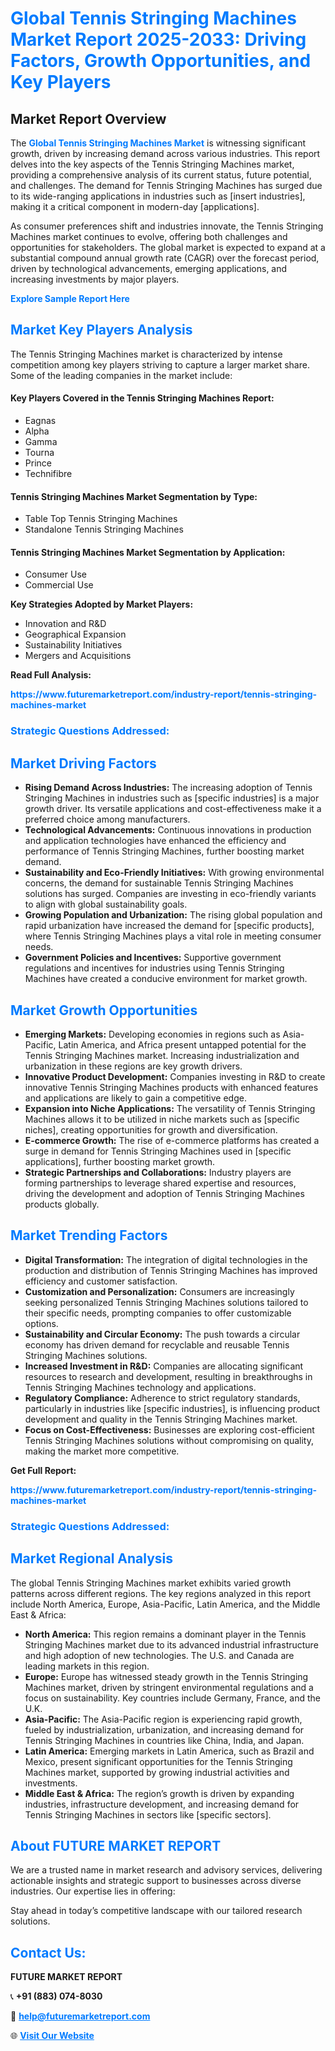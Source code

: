 <h1 style="color: #007BFF;">Global Tennis Stringing Machines Market Report 2025-2033: Driving Factors, Growth Opportunities, and Key Players</h1>

<section id="overview">
<h2>Market Report Overview</h2>
<p>The <a href="https://www.futuremarketreport.com/industry-report/tennis-stringing-machines-market" style="color: #007BFF; text-decoration: none;"><strong>Global Tennis Stringing Machines Market</strong></a> is witnessing significant growth, driven by increasing demand across various industries. This report delves into the key aspects of the Tennis Stringing Machines market, providing a comprehensive analysis of its current status, future potential, and challenges. The demand for Tennis Stringing Machines has surged due to its wide-ranging applications in industries such as [insert industries], making it a critical component in modern-day [applications].</p>
<p>As consumer preferences shift and industries innovate, the Tennis Stringing Machines market continues to evolve, offering both challenges and opportunities for stakeholders. The global market is expected to expand at a substantial compound annual growth rate (CAGR) over the forecast period, driven by technological advancements, emerging applications, and increasing investments by major players.</p>
</section>

<section id="overview">
<p><a href="https://www.futuremarketreport.com/request-sample/reportId=56323" style="color: #007BFF; text-decoration: none;"><strong>Explore Sample Report Here</strong></a></p>
</section>

<section id="key-players">
<h2 style="color: #007BFF;">Market Key Players Analysis</h2>
<p>The Tennis Stringing Machines market is characterized by intense competition among key players striving to capture a larger market share. Some of the leading companies in the market include:</p>
<h4>Key Players Covered in the Tennis Stringing Machines Report:</h4>
<ul><li>Eagnas</li><li>Alpha</li><li>Gamma</li><li>Tourna</li><li>Prince</li><li>Technifibre</li></ul>
<h4>Tennis Stringing Machines Market Segmentation by Type:</h4>
<ul><li>Table Top Tennis Stringing Machines</li><li>Standalone Tennis Stringing Machines</li></ul>

<h4>Tennis Stringing Machines Market Segmentation by Application:</h4>
<ul><li>Consumer Use</li><li>Commercial Use</li></ul>
<p><strong>Key Strategies Adopted by Market Players:</strong></p>
<ul>
<li>Innovation and R&D</li>
<li>Geographical Expansion</li>
<li>Sustainability Initiatives</li>
<li>Mergers and Acquisitions</li>
</ul>
</section>

<section>
<p><strong>Read Full Analysis: </strong></p><a href="https://www.futuremarketreport.com/industry-report/tennis-stringing-machines-market" style="color: #007BFF; text-decoration: none;"><strong>https://www.futuremarketreport.com/industry-report/tennis-stringing-machines-market</strong></a>
<h3 style="color: #007BFF;">Strategic Questions Addressed:</h3>
</section>

<section id="driving-factors">
<h2 style="color: #007BFF;">Market Driving Factors</h2>
<ul>
<li><strong>Rising Demand Across Industries:</strong> The increasing adoption of Tennis Stringing Machines in industries such as [specific industries] is a major growth driver. Its versatile applications and cost-effectiveness make it a preferred choice among manufacturers.</li>
<li><strong>Technological Advancements:</strong> Continuous innovations in production and application technologies have enhanced the efficiency and performance of Tennis Stringing Machines, further boosting market demand.</li>
<li><strong>Sustainability and Eco-Friendly Initiatives:</strong> With growing environmental concerns, the demand for sustainable Tennis Stringing Machines solutions has surged. Companies are investing in eco-friendly variants to align with global sustainability goals.</li>
<li><strong>Growing Population and Urbanization:</strong> The rising global population and rapid urbanization have increased the demand for [specific products], where Tennis Stringing Machines plays a vital role in meeting consumer needs.</li>
<li><strong>Government Policies and Incentives:</strong> Supportive government regulations and incentives for industries using Tennis Stringing Machines have created a conducive environment for market growth.</li>
</ul>
</section>

<section id="growth-opportunities">
<h2 style="color: #007BFF;">Market Growth Opportunities</h2>
<ul>
<li><strong>Emerging Markets:</strong> Developing economies in regions such as Asia-Pacific, Latin America, and Africa present untapped potential for the Tennis Stringing Machines market. Increasing industrialization and urbanization in these regions are key growth drivers.</li>
<li><strong>Innovative Product Development:</strong> Companies investing in R&D to create innovative Tennis Stringing Machines products with enhanced features and applications are likely to gain a competitive edge.</li>
<li><strong>Expansion into Niche Applications:</strong> The versatility of Tennis Stringing Machines allows it to be utilized in niche markets such as [specific niches], creating opportunities for growth and diversification.</li>
<li><strong>E-commerce Growth:</strong> The rise of e-commerce platforms has created a surge in demand for Tennis Stringing Machines used in [specific applications], further boosting market growth.</li>
<li><strong>Strategic Partnerships and Collaborations:</strong> Industry players are forming partnerships to leverage shared expertise and resources, driving the development and adoption of Tennis Stringing Machines products globally.</li>
</ul>
</section>

<section id="trending-factors">
<h2 style="color: #007BFF;">Market Trending Factors</h2>
<ul>
<li><strong>Digital Transformation:</strong> The integration of digital technologies in the production and distribution of Tennis Stringing Machines has improved efficiency and customer satisfaction.</li>
<li><strong>Customization and Personalization:</strong> Consumers are increasingly seeking personalized Tennis Stringing Machines solutions tailored to their specific needs, prompting companies to offer customizable options.</li>
<li><strong>Sustainability and Circular Economy:</strong> The push towards a circular economy has driven demand for recyclable and reusable Tennis Stringing Machines solutions.</li>
<li><strong>Increased Investment in R&D:</strong> Companies are allocating significant resources to research and development, resulting in breakthroughs in Tennis Stringing Machines technology and applications.</li>
<li><strong>Regulatory Compliance:</strong> Adherence to strict regulatory standards, particularly in industries like [specific industries], is influencing product development and quality in the Tennis Stringing Machines market.</li>
<li><strong>Focus on Cost-Effectiveness:</strong> Businesses are exploring cost-efficient Tennis Stringing Machines solutions without compromising on quality, making the market more competitive.</li>
</ul>
</section>

<section>
<p><strong>Get Full Report: </strong></p><a href="https://www.futuremarketreport.com/industry-report/tennis-stringing-machines-market" style="color: #007BFF; text-decoration: none;"><strong>https://www.futuremarketreport.com/industry-report/tennis-stringing-machines-market</strong></a>
<h3 style="color: #007BFF;">Strategic Questions Addressed:</h3>
</section>


<section id="regional-analysis">
<h2 style="color: #007BFF;">Market Regional Analysis</h2>
<p>The global Tennis Stringing Machines market exhibits varied growth patterns across different regions. The key regions analyzed in this report include North America, Europe, Asia-Pacific, Latin America, and the Middle East & Africa:</p>
<ul>
<li><strong>North America:</strong> This region remains a dominant player in the Tennis Stringing Machines market due to its advanced industrial infrastructure and high adoption of new technologies. The U.S. and Canada are leading markets in this region.</li>
<li><strong>Europe:</strong> Europe has witnessed steady growth in the Tennis Stringing Machines market, driven by stringent environmental regulations and a focus on sustainability. Key countries include Germany, France, and the U.K.</li>
<li><strong>Asia-Pacific:</strong> The Asia-Pacific region is experiencing rapid growth, fueled by industrialization, urbanization, and increasing demand for Tennis Stringing Machines in countries like China, India, and Japan.</li>
<li><strong>Latin America:</strong> Emerging markets in Latin America, such as Brazil and Mexico, present significant opportunities for the Tennis Stringing Machines market, supported by growing industrial activities and investments.</li>
<li><strong>Middle East & Africa:</strong> The region’s growth is driven by expanding industries, infrastructure development, and increasing demand for Tennis Stringing Machines in sectors like [specific sectors].</li>
</ul>
</section>

<footer>
<h2 style="color: #007BFF;">About FUTURE MARKET REPORT</h2>
<p>We are a trusted name in market research and advisory services, delivering actionable insights and strategic support to businesses across diverse industries. Our expertise lies in offering:</p>

<p>Stay ahead in today’s competitive landscape with our tailored research solutions.</p>

<h2 style="color: #007BFF;">Contact Us:</h2>
<p><strong>FUTURE MARKET REPORT</strong></p>
<p>📞 <strong>+91 (883) 074-8030</strong></p>
<p>📧 <strong><a href="mailto:help@futuremarketreport.com" style="color: #007BFF;">help@futuremarketreport.com</a></strong></p>
<p>🌐 <strong><a href="https://www.futuremarketreport.com/" style="color: #007BFF;">Visit Our Website</a></strong></p>
</footer>